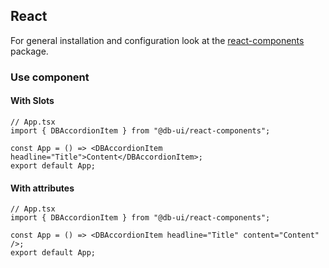 ## React

For general installation and configuration look at
the [react-components](https://www.npmjs.com/package/@db-ui/react-components) package.

### Use component

#### With Slots

```tsx App.tsx
// App.tsx
import { DBAccordionItem } from "@db-ui/react-components";

const App = () => <DBAccordionItem headline="Title">Content</DBAccordionItem>;
export default App;
```

#### With attributes

```tsx App.tsx
// App.tsx
import { DBAccordionItem } from "@db-ui/react-components";

const App = () => <DBAccordionItem headline="Title" content="Content" />;
export default App;
```
